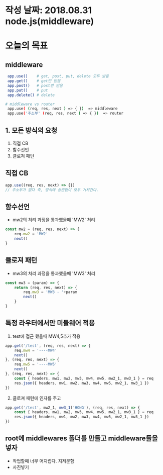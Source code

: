 # 작성 날짜: 2018.08.31 node.js(middleware)
# 오늘의 목표
## middleware
```bash
 app.use()    # get, post, put, delete 모두 받음
 app.get()    # get만 받음
 app.post()   # post만 받음
 app.put()    # put
 app.delete() # delete

# middleware vs router
 app.use( (req, res, next ) => { })  => middleware
 app.use('주소부' (req, res, next ) => { })  => router
```
## 1. 모든 방식의 요청
 1. 직접 CB
 2. 함수선언
 3. 클로져 패턴

## 직접 CB
```js
app.use((req, res, next) => {})
// 주소부가 없다 즉, 방식에 상관없이 모두 거쳐간다.
```

## 함수선언
+ mw2의 처리 과정을 통과했을때 'MW2' 처리
```js
const mw2 = (req, res, next) => {
    req.mw2 = 'MW2'
    next()
}
```

## 클로져 패턴
+ mw3의 처리 과정을 통과했을때 'MW3' 처리
```js
const mw3 = (param) => {
    return (req, res, next) => {
        req.mw3 = 'MW3 - '+param
        next()
    }
}

```

## 특정 라우터에서만 미들웨어 적용
1. test에 접근 했을때 MW4,5추가 적용 
```js
app.get('/test', (req, res, next) => {
    req.mw4 = '----MW4'
    next()
}, (req, res, next) => {
    req.mw5 = '----MW5'
    next()
}, (req, res, next) => {
    const { headers, mw1, mw2, mw3, mw4, mw5, mw2_1, mw3_1 } = req
    res.json({ headers, mw1, mw2, mw3, mw4, mw5, mw2_1, mw3_1 })
})
```

2. 클로져 패턴에 인자를 주고
```js
app.get('/test', mw2_1, mw3_1('HONG'), (req, res, next) => {
    const { headers, mw1, mw2, mw3, mw4, mw5, mw2_1, mw3_1 } = req
    res.json({ headers, mw1, mw2, mw3, mw4, mw5, mw2_1, mw3_1 })
})
```

## root에 middlewares 폴더를 만들고 middleware들을 넣자
+ 작업할때 너무 어지럽다. 지저분함
+ 사진넣기

